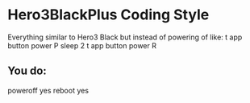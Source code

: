 Hero3BlackPlus Coding Style
==========================

Everything similar to Hero3 Black but instead of powering of like:
t app button power P
sleep 2
t app button power R

You do:
-------

poweroff yes
reboot yes